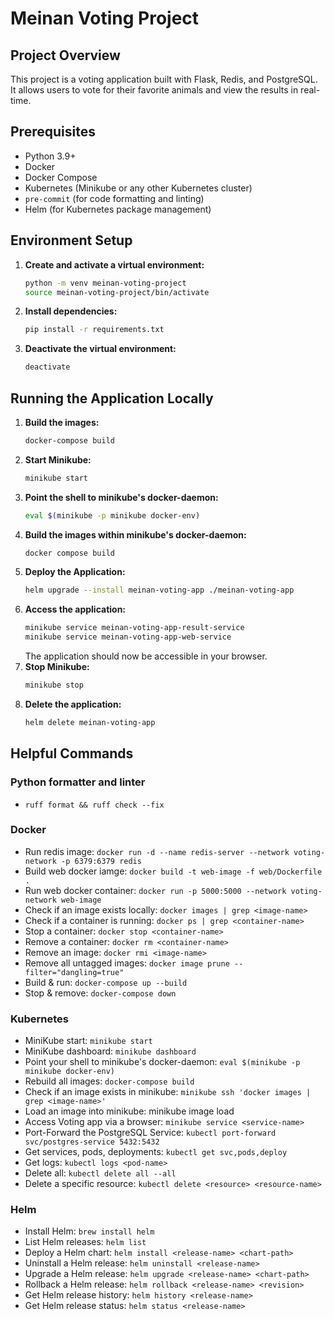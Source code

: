 # Meinan Voting Project

## Project Overview
This project is a voting application built with Flask, Redis, and PostgreSQL. It allows users to vote for their favorite animals and view the results in real-time.

## Prerequisites
- Python 3.9+
- Docker
- Docker Compose
- Kubernetes (Minikube or any other Kubernetes cluster)
- `pre-commit` (for code formatting and linting)
- Helm (for Kubernetes package management)

## Environment Setup
1. **Create and activate a virtual environment:**
    ```sh
    python -m venv meinan-voting-project
    source meinan-voting-project/bin/activate
    ```

2. **Install dependencies:**
    ```sh
    pip install -r requirements.txt
    ```

3. **Deactivate the virtual environment:**
    ```sh
    deactivate
    ```

## Running the Application Locally
1. **Build the images:**
    ```sh
    docker-compose build
    ```
2. **Start Minikube:**
    ```sh
    minikube start
    ```
3. **Point the shell to minikube's docker-daemon:**
    ```sh
    eval $(minikube -p minikube docker-env)
    ```
4. **Build the images within minikube's docker-daemon:**
    ```sh
    docker compose build
    ```
5. **Deploy the Application:**
    ```sh
    helm upgrade --install meinan-voting-app ./meinan-voting-app
    ```
6. **Access the application:**
    ```sh
    minikube service meinan-voting-app-result-service
    minikube service meinan-voting-app-web-service
    ```
    The application should now be accessible in your browser.
7. **Stop Minikube:**
    ```sh
    minikube stop
    ```
8. **Delete the application:**
    ```sh
    helm delete meinan-voting-app
    ```

## Helpful Commands

### Python formatter and linter
- `ruff format && ruff check --fix`

### Docker
- Run redis image: `docker run -d --name redis-server --network voting-network -p 6379:6379 redis`
- Build web docker iamge: `docker build -t web-image -f web/Dockerfile .`
- Run web docker container: `docker run -p 5000:5000 --network voting-network web-image`
- Check if an image exists locally: `docker images | grep <image-name>`
- Check if a container is running: `docker ps | grep <container-name>`
- Stop a container: `docker stop <container-name>`
- Remove a container: `docker rm <container-name>`
- Remove an image: `docker rmi <image-name>`
- Remove all untagged images: `docker image prune --filter="dangling=true"`
- Build & run: `docker-compose up --build`
- Stop & remove: `docker-compose down`

### Kubernetes
- MiniKube start: `minikube start`
- MiniKube dashboard: `minikube dashboard`
- Point your shell to minikube's docker-daemon: `eval $(minikube -p minikube docker-env)`
- Rebuild all images: `docker-compose build`
- Check if an image exists in minikube: `minikube ssh 'docker images | grep <image-name>'`
- Load an image into minikube: minikube image load <image-name>
- Access Voting app via a browser: `minikube service <service-name>`
- Port-Forward the PostgreSQL Service: `kubectl port-forward svc/postgres-service 5432:5432`
- Get services, pods, deployments: `kubectl get svc,pods,deploy`
- Get logs: `kubectl logs <pod-name>`
- Delete all: `kubectl delete all --all`
- Delete a specific resource: `kubectl delete <resource> <resource-name>`

### Helm
- Install Helm: `brew install helm`
- List Helm releases: `helm list`
- Deploy a Helm chart: `helm install <release-name> <chart-path>`
- Uninstall a Helm release: `helm uninstall <release-name>`
- Upgrade a Helm release: `helm upgrade <release-name> <chart-path>`
- Rollback a Helm release: `helm rollback <release-name> <revision>`
- Get Helm release history: `helm history <release-name>`
- Get Helm release status: `helm status <release-name>`